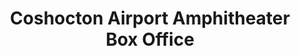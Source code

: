 ---
title: "Coshocton Airport Amphitheater Box Office"
url: /coshocton/coshocton-airport-amphitheater-box-office/
shop: Tickets
---